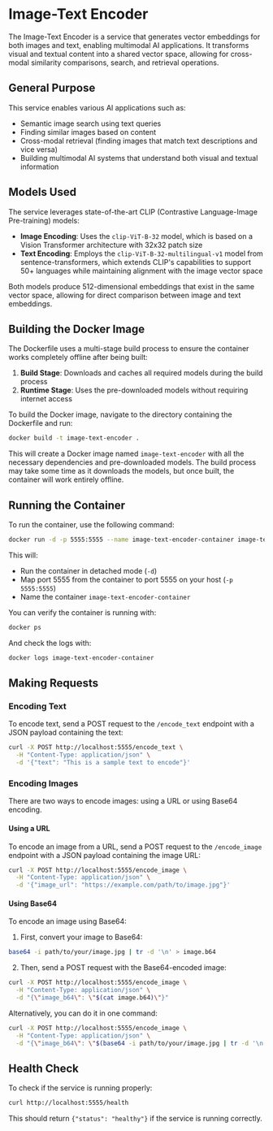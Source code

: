 # Image-Text Encoder

The Image-Text Encoder is a service that generates vector embeddings for both images and text, enabling multimodal AI applications. It transforms visual and textual content into a shared vector space, allowing for cross-modal similarity comparisons, search, and retrieval operations.

## General Purpose

This service enables various AI applications such as:
- Semantic image search using text queries
- Finding similar images based on content
- Cross-modal retrieval (finding images that match text descriptions and vice versa)
- Building multimodal AI systems that understand both visual and textual information

## Models Used

The service leverages state-of-the-art CLIP (Contrastive Language-Image Pre-training) models:

- **Image Encoding**: Uses the `clip-ViT-B-32` model, which is based on a Vision Transformer architecture with 32x32 patch size
- **Text Encoding**: Employs the `clip-ViT-B-32-multilingual-v1` model from sentence-transformers, which extends CLIP's capabilities to support 50+ languages while maintaining alignment with the image vector space

Both models produce 512-dimensional embeddings that exist in the same vector space, allowing for direct comparison between image and text embeddings.

## Building the Docker Image

The Dockerfile uses a multi-stage build process to ensure the container works completely offline after being built:

1. **Build Stage**: Downloads and caches all required models during the build process
2. **Runtime Stage**: Uses the pre-downloaded models without requiring internet access

To build the Docker image, navigate to the directory containing the Dockerfile and run:

```bash
docker build -t image-text-encoder .
```

This will create a Docker image named `image-text-encoder` with all the necessary dependencies and pre-downloaded models. The build process may take some time as it downloads the models, but once built, the container will work entirely offline.

## Running the Container

To run the container, use the following command:

```bash
docker run -d -p 5555:5555 --name image-text-encoder-container image-text-encoder
```

This will:
- Run the container in detached mode (`-d`)
- Map port 5555 from the container to port 5555 on your host (`-p 5555:5555`)
- Name the container `image-text-encoder-container`

You can verify the container is running with:

```bash
docker ps
```

And check the logs with:

```bash
docker logs image-text-encoder-container
```

## Making Requests

### Encoding Text

To encode text, send a POST request to the `/encode_text` endpoint with a JSON payload containing the text:

```bash
curl -X POST http://localhost:5555/encode_text \
  -H "Content-Type: application/json" \
  -d '{"text": "This is a sample text to encode"}'
```

### Encoding Images

There are two ways to encode images: using a URL or using Base64 encoding.

#### Using a URL

To encode an image from a URL, send a POST request to the `/encode_image` endpoint with a JSON payload containing the image URL:

```bash
curl -X POST http://localhost:5555/encode_image \
  -H "Content-Type: application/json" \
  -d '{"image_url": "https://example.com/path/to/image.jpg"}'
```

#### Using Base64

To encode an image using Base64:

1. First, convert your image to Base64:

```bash
base64 -i path/to/your/image.jpg | tr -d '\n' > image.b64
```

2. Then, send a POST request with the Base64-encoded image:

```bash
curl -X POST http://localhost:5555/encode_image \
  -H "Content-Type: application/json" \
  -d "{\"image_b64\": \"$(cat image.b64)\"}"
```

Alternatively, you can do it in one command:

```bash
curl -X POST http://localhost:5555/encode_image \
  -H "Content-Type: application/json" \
  -d "{\"image_b64\": \"$(base64 -i path/to/your/image.jpg | tr -d '\n')\"}"
```

## Health Check

To check if the service is running properly:

```bash
curl http://localhost:5555/health
```

This should return `{"status": "healthy"}` if the service is running correctly.
